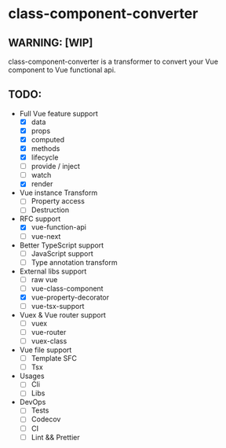 # class-component-converter

## WARNING: [WIP]

class-component-converter is a transformer to convert your Vue component to Vue functional api.

## TODO:

- Full Vue feature support
    - [x] data
    - [x] props
    - [x] computed
    - [x] methods
    - [x] lifecycle
    - [ ] provide / inject
    - [ ] watch
    - [x] render

- Vue instance Transform
    - [ ] Property access
    - [ ] Destruction

- RFC support
    - [x] vue-function-api
    - [ ] vue-next

- Better TypeScript support
    - [ ] JavaScript support
    - [ ] Type annotation transform

- External libs support
    - [ ] raw vue
    - [ ] vue-class-component
    - [x] vue-property-decorator
    - [ ] vue-tsx-support

- Vuex & Vue router support
    - [ ] vuex
    - [ ] vue-router
    - [ ] vuex-class

- Vue file support
    - [ ] Template SFC
    - [ ] Tsx

- Usages
    - [ ] Cli
    - [ ] Libs

- DevOps
    - [ ] Tests
    - [ ] Codecov
    - [ ] CI
    - [ ] Lint && Prettier
